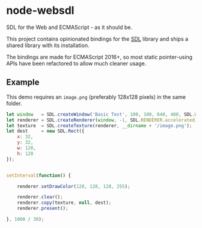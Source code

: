 
# node-websdl

SDL for the Web and ECMAScript - as it should be.

This project contains opinionated bindings for
the [SDL](https://libsdl.org/) library and ships
a shared library with its installation.

The bindings are made for ECMAScript 2016+, so
most static pointer-using APIs have been refactored
to allow much cleaner usage.


## Example

This demo requires an `image.png` (preferably 128x128
pixels) in the same folder.

```javascript
let window   = SDL.createWindow('Basic Test', 100, 100, 640, 480, SDL.WINDOW.shown | SDL.WINDOW.resizable);
let renderer = SDL.createRenderer(window, -1, SDL.RENDERER.accelerated);
let texture  = SDL.createTexture(renderer, __dirname + '/image.png');
let dest     = new SDL.Rect({
    x: 32,
    y: 32,
    w: 128,
    h: 128
});


setInterval(function() {

	renderer.setDrawColor(128, 128, 128, 255);

	renderer.clear();
	renderer.copy(texture, null, dest);
	renderer.present();

}, 1000 / 30);
```

